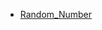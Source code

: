 
* [Random_Number](https://github.com/GustavBrunszwig/JS_wiki/blob/main/utility_functions/numbers/random_number.md)
